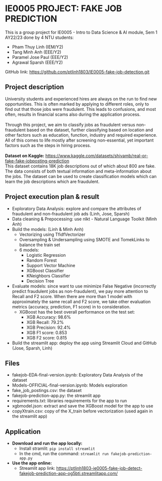 # IE0005 PROJECT: FAKE JOB PREDICTION

This is a group project for IE0005 - Intro to Data Science & AI module, Sem 1 AY22/23 done by 4 NTU students:
- Pham Thuy Linh (IEM/Y2)
- Tang Minh Anh (EEE/Y2)
- Paramel Jose Paul (EEE/Y2)
- Agrawal Sparsh (EEE/Y2)

GitHub link: https://github.com/ptlinh1803/IE0005-fake-job-detection.git <br>

## Project description
University students and experienced hires are always on the run to find new opportunities. This is often marked by applying to different roles, only to find out that those jobs were fraudulent. This leads to confusions, and most often, results in financial scams also during the application process.
<br><br>
Through this project, we aim to classify jobs as fraudulent versus non-fraudulent based on the dataset, further classifying based on location and other factors such as education, function, industry and required experience. All of this comes to life mostly after screening non-essential, yet important factors such as the steps in hiring process.
<br><br>
<b>Dataset on Kaggle:</b> https://www.kaggle.com/datasets/shivamb/real-or-fake-fake-jobposting-prediction <br>
This dataset contains 18K job descriptions out of which about 800 are fake. The data consists of both textual information and meta-information about the jobs. The dataset can be used to create classification models which can learn the job descriptions which are fraudulent.

## Project execution plan & result
- Exploratory Data Analysis: explore and compare the attributes of fraudulent and non-fraudulent job ads (Linh, Jose, Sparsh)
- Data cleaning & Prepocessing: use nlkt - Natural Language Toolkit (Minh Anh)
- Build the models: (Linh & Minh Anh)
  + Vectorizing using TfidfVectorizer
  + Oversampling & Undersampling using SMOTE and TomekLinks to balance the train set
  + 6 models:
    * Logistic Regression
    * Random Forest
    * Support Vector Machine
    * XGBoost Classifier
    * KNeighbors Classifier
    * Decision Tree
 - Evaluate models: since want to use minimize False Negative (incorrectly predict fraudulent jobs as non-fraudulent), we pay more attention to Recall and F2 score. When there are more than 1 model with approximately the same recall and F2 score, we take other evaluation metrics (accuracy, prediction, F1 score) in to consideration.
    + XGBoost has the best overall performance on the test set: 
      * XGB Accuracy: 98.6%
      * XGB Recall: 79.2%
      * XGB Precision: 92.4%
      * XGB F1 score: 0.853
      * XGB F2 score: 0.815
- Build the streamlit app: deploy the app using Streamlit Cloud and GitHub (Jose, Sparsh, Linh)

## Files
- fakejob-EDA-final-version.ipynb: Exploratory Data Analysis of the dataset
- Models-OFFICIAL-final-version.ipynb: Models exploration
- fake_job_postings.csv: the dataset
- fakejob-prediction-app.py: the streamlit app
- requirements.txt: libraries requirements for the app to run
- xgbmodel.json: extract and save the XGBoost model for the app to use
- copyXtrain.csv: copy of the X_train before vectorization (used again in the streamlit app)

## Application
- <b>Download and run the app locally:</b>
  + Install stramlit: `pip install streamlit`
  + In the cmd, run the command: `streamlit run fakejob-prediction-app.py`
 - <b>Use the app online:</b>
    + Streamlit app link: https://ptlinh1803-ie0005-fake-job-detect-fakejob-prediction-app-og5bti.streamlitapp.com/

